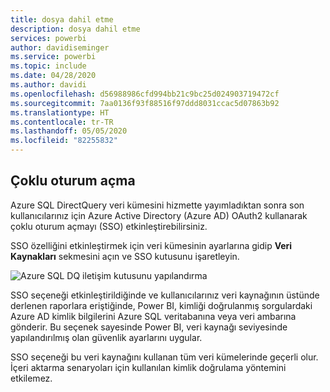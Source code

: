 ```yaml
---
title: dosya dahil etme
description: dosya dahil etme
services: powerbi
author: davidiseminger
ms.service: powerbi
ms.topic: include
ms.date: 04/28/2020
ms.author: davidi
ms.openlocfilehash: d56988986cfd994bb21c9bc25d024903719472cf
ms.sourcegitcommit: 7aa0136f93f88516f97ddd8031ccac5d07863b92
ms.translationtype: HT
ms.contentlocale: tr-TR
ms.lasthandoff: 05/05/2020
ms.locfileid: "82255832"
---
```

## <a name="single-sign-on"></a>Çoklu oturum açma

Azure SQL DirectQuery veri kümesini hizmette yayımladıktan sonra son kullanıcılarınız için Azure Active Directory (Azure AD) OAuth2 kullanarak çoklu oturum açmayı (SSO) etkinleştirebilirsiniz.

SSO özelliğini etkinleştirmek için veri kümesinin ayarlarına gidip **Veri Kaynakları** sekmesini açın ve SSO kutusunu işaretleyin.

![Azure SQL DQ iletişim kutusunu yapılandırma](media/direct-query-sso/sso-dialog.png)

SSO seçeneği etkinleştirildiğinde ve kullanıcılarınız veri kaynağının üstünde derlenen raporlara eriştiğinde, Power BI, kimliği doğrulanmış sorgulardaki Azure AD kimlik bilgilerini Azure SQL veritabanına veya veri ambarına gönderir. Bu seçenek sayesinde Power BI, veri kaynağı seviyesinde yapılandırılmış olan güvenlik ayarlarını uygular.

SSO seçeneği bu veri kaynağını kullanan tüm veri kümelerinde geçerli olur. İçeri aktarma senaryoları için kullanılan kimlik doğrulama yöntemini etkilemez.

